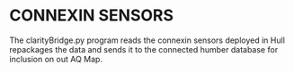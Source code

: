 # CONNEXIN SENSORS

The clarityBridge.py program reads the connexin sensors deployed in Hull repackages the data and sends it to the connected humber database for inclusion on out AQ Map.
